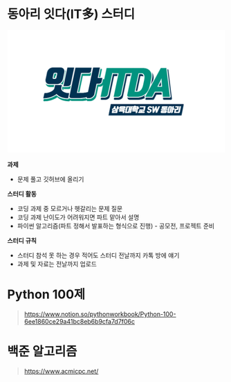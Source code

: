 # 동아리 잇다(IT多) 스터디

<img src="ITDA.png"></lmg>

**과제**

- 문제 풀고 깃허브에 올리기

**스터디 활동**

- 코딩 과제 중 모르거나 헷갈리는 문제 질문
- 코딩 과제 난이도가 어려워지면 파트 맡아서 설명
- 파이썬 알고리즘(파트 정해서 발표하는 형식으로 진행) - 공모전, 프로젝트 준비

**스터디 규칙**

- 스터디 참석 못 하는 경우 적어도 스터디 전날까지 카톡 방에 얘기
- 과제 및 자료는 전날까지 업로드

# Python 100제

> https://www.notion.so/pythonworkbook/Python-100-6ee1860ce29a41bc8eb6b9cfa7d7f06c 

# 백준 알고리즘

> https://www.acmicpc.net/
